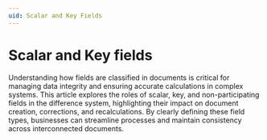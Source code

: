 ```yaml
---
uid: Scalar and Key Fields
---
```


# Scalar and Key fields

Understanding how fields are classified in documents is critical for managing data integrity and ensuring accurate calculations in complex systems. This article explores the roles of scalar, key, and non-participating fields in the difference system, highlighting their impact on document creation, corrections, and recalculations. By clearly defining these field types, businesses can streamline processes and maintain consistency across interconnected documents.
